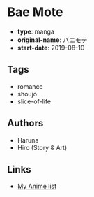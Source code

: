 # Bae Mote

-   **type**: manga
-   **original-name**: バエモテ
-   **start-date**: 2019-08-10

## Tags

-   romance
-   shoujo
-   slice-of-life

## Authors

-   Haruna
-   Hiro (Story & Art)

## Links

-   [My Anime list](https://myanimelist.net/manga/121972/Bae_Mote)
